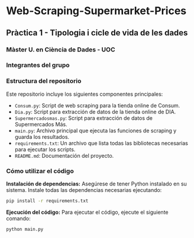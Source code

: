 # Web-Scraping-Supermarket-Prices
## Pràctica 1 - Tipologia i cicle de vida de les dades 
### Màster U. en Ciència de Dades - UOC

### Integrantes del grupo

### Estructura del repositorio

Este repositorio incluye los siguientes componentes principales:
- `Consum.py`: Script de web scraping para la tienda online de Consum.
- `Dia.py`: Script para extracción de datos de la tienda online de DIA.
- `Supermercadosmas.py`: Script para extracción de datos de Supermercados Más.
- `main.py`: Archivo principal que ejecuta las funciones de scraping y guarda los resultados.
- `requirements.txt`: Un archivo que lista todas las bibliotecas necesarias para ejecutar los scripts.
- `README.md`: Documentación del proyecto.

### Cómo utilizar el código
**Instalación de dependencias:**
Asegúrese de tener Python instalado en su sistema. Instale todas las dependencias necesarias ejecutando:

```bash
pip install -r requirements.txt
```

**Ejecución del código:**
Para ejecutar el código, ejecute el siguiente comando:

```bash
python main.py
```


